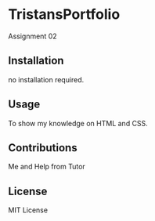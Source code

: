 # TristansPortfolio
Assignment 02
## Installation
no installation required. 
## Usage
To show my knowledge on HTML and CSS. 
## Contributions
Me and Help from Tutor
## License
MIT License
